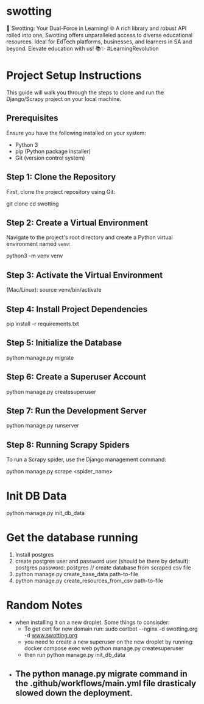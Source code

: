 # swotting
🚀 Swotting: Your Dual-Force in Learning! 🌐 A rich library and robust API rolled into one, Swotting offers unparalleled access to diverse educational resources. Ideal for EdTech platforms, businesses, and learners in SA and beyond. Elevate education with us! 📚✨ #LearningRevolution

# Project Setup Instructions

This guide will walk you through the steps to clone and run the Django/Scrapy project on your local machine.

## Prerequisites

Ensure you have the following installed on your system:
- Python 3
- pip (Python package installer)
- Git (version control system)

## Step 1: Clone the Repository


First, clone the project repository using Git:

git clone <your-repository-url>
cd swotting

## Step 2: Create a Virtual Environment

Navigate to the project's root directory and create a Python virtual environment named `venv`:

python3 -m venv venv

## Step 3: Activate the Virtual Environment
(Mac/Linux): source venv/bin/activate

## Step 4: Install Project Dependencies
pip install -r requirements.txt

## Step 5: Initialize the Database
python manage.py migrate

## Step 6: Create a Superuser Account
python manage.py createsuperuser

## Step 7: Run the Development Server
python manage.py runserver

## Step 8: Running Scrapy Spiders
To run a Scrapy spider, use the Django management command:

python manage.py scrape <spider_name>

# Init DB Data
python manage.py init_db_data


# Get the database running
1. Install postgres
2. create postgres user and password user (should be there by default): postgres password: postgres
// create database from scraped csv file
3. python manage.py create_base_data path-to-file
4. python manage.py create_resources_from_csv path-to-file


# Random Notes
- when installing it on a new droplet. Some things to consisder: 
    - To get cert for new domain run: sudo certbot --nginx -d swotting.org -d www.swotting.org
    - you need to create a new superuser on the new droplet by running: docker compose exec web python manage.py createsuperuser
    - then run python manage.py init_db_data
- The python manage.py migrate command in the .github/workflows/main.yml file drasticaly slowed down the deployment.
    - 
